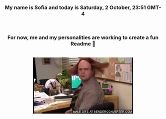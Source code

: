 


<div align="center">
<h3 >My name is Sofia and today is Saturday, 2 October, 23:51 GMT-4</h3><br>
<h3 >For now, me and my personalities are working to create a fun Readme 👋
</h3><br>
<img src='img/dwight.gif' alt='working...'/>
</div>
